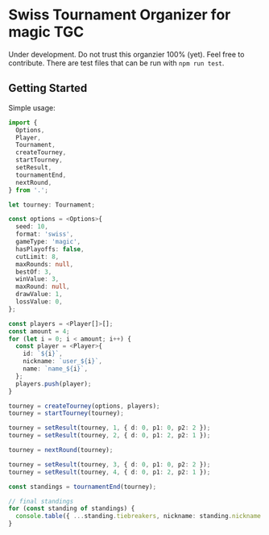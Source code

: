# Swiss Tournament Organizer for magic TGC

Under development. Do not trust this organzier 100% (yet).
Feel free to contribute. There are test files that can be run with `npm run test`.

## Getting Started

Simple usage:

```ts
import {
  Options,
  Player,
  Tournament,
  createTourney,
  startTourney,
  setResult,
  tournamentEnd,
  nextRound,
} from '.';

let tourney: Tournament;

const options = <Options>{
  seed: 10,
  format: 'swiss',
  gameType: 'magic',
  hasPlayoffs: false,
  cutLimit: 8,
  maxRounds: null,
  bestOf: 3,
  winValue: 3,
  maxRound: null,
  drawValue: 1,
  lossValue: 0,
};

const players = <Player[]>[];
const amount = 4;
for (let i = 0; i < amount; i++) {
  const player = <Player>{
    id: `${i}`,
    nickname: `user_${i}`,
    name: `name_${i}`,
  };
  players.push(player);
}

tourney = createTourney(options, players);
tourney = startTourney(tourney);

tourney = setResult(tourney, 1, { d: 0, p1: 0, p2: 2 });
tourney = setResult(tourney, 2, { d: 0, p1: 2, p2: 1 });

tourney = nextRound(tourney);

tourney = setResult(tourney, 3, { d: 0, p1: 0, p2: 2 });
tourney = setResult(tourney, 4, { d: 0, p1: 2, p2: 1 });

const standings = tournamentEnd(tourney);

// final standings
for (const standing of standings) {
  console.table({ ...standing.tiebreakers, nickname: standing.nickname });
}
```

